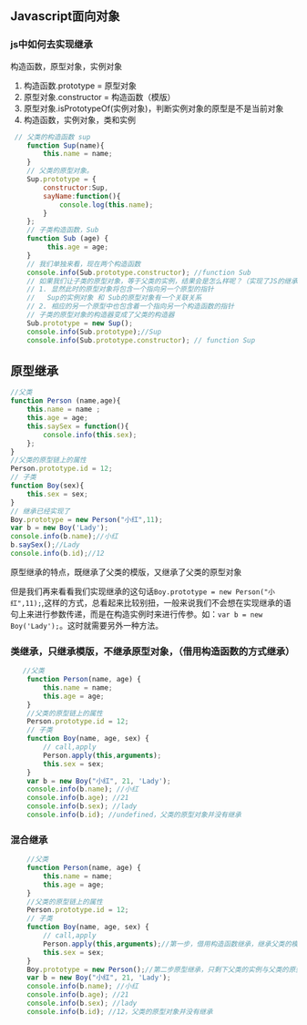 ## Javascript面向对象

### js中如何去实现继承

构造函数，原型对象，实例对象

1. 构造函数.prototype = 原型对象
2. 原型对象.constructor = 构造函数（模版）
3.  原型对象.isPrototypeOf(实例对象)，判断实例对象的原型是不是当前对象
4.  构造函数，实例对象，类和实例

```js
 // 父类的构造函数 sup
    function Sup(name){
        this.name = name;
    }
    // 父类的原型对象。
    Sup.prototype = {
        constructor:Sup,
        sayName:function(){
            console.log(this.name);
        }
    };
    // 子类构造函数，Sub
    function Sub (age) {
         this.age = age;
    }
    // 我们单独来看，现在两个构造函数
    console.info(Sub.prototype.constructor); //function Sub
    // 如果我们让子类的原型对象，等于父类的实例，结果会是怎么样呢？（实现了JS的继承）解说如下：
    // 1. 显然此时的原型对象将包含一个指向另一个原型的指针
    //   Sup的实例对象 和 Sub的原型对象有一个关联关系
    // 2. 相应的另一个原型中也包含着一个指向另一个构造函数的指针
    // 子类的原型对象的构造器变成了父类的构造器
    Sub.prototype = new Sup();
    console.info(Sub.prototype);//Sup
    console.info(Sub.prototype.constructor); // function Sup
```


## 原型继承

```js
//父类
function Person (name,age){
    this.name = name ;
    this.age = age;
    this.saySex = function(){
        console.info(this.sex);
    };
}
//父类的原型链上的属性
Person.prototype.id = 12;
// 子类
function Boy(sex){
    this.sex = sex;
}
// 继承已经实现了
Boy.prototype = new Person("小红",11);
var b = new Boy('Lady');
console.info(b.name);//小红
b.saySex();//Lady
console.info(b.id);//12
```

原型继承的特点，既继承了父类的模版，又继承了父类的原型对象

但是我们再来看看我们实现继承的这句话`Boy.prototype = new Person("小红",11);`,这样的方式，总看起来比较别扭，一般来说我们不会想在实现继承的语句上来进行参数传递，而是在构造实例时来进行传参。如：`var b = new Boy('Lady');`。这时就需要另外一种方法。

### 类继承，只继承模版，不继承原型对象，（借用构造函数的方式继承）

```js
   //父类
    function Person(name, age) {
        this.name = name;
        this.age = age;
    }
    //父类的原型链上的属性
    Person.prototype.id = 12;
    // 子类
    function Boy(name, age, sex) {
        // call,apply
        Person.apply(this,arguments);
        this.sex = sex;
    }
    var b = new Boy("小红", 21, 'Lady');
    console.info(b.name); //小红
    console.info(b.age); //21
    console.info(b.sex); //lady
    console.info(b.id); //undefined，父类的原型对象并没有继承
```


### 混合继承

```js
    //父类
    function Person(name, age) {
        this.name = name;
        this.age = age;
    }
    //父类的原型链上的属性
    Person.prototype.id = 12;
    // 子类
    function Boy(name, age, sex) {
        // call,apply
        Person.apply(this,arguments);//第一步，借用构造函数继承，继承父类的模版
        this.sex = sex;
    }
    Boy.prototype = new Person();//第二步原型继承，只剩下父类的实例与父类的原型对象的关系了
    var b = new Boy("小红", 21, 'Lady');
    console.info(b.name); //小红
    console.info(b.age); //21
    console.info(b.sex); //lady
    console.info(b.id); //12，父类的原型对象并没有继承
```
